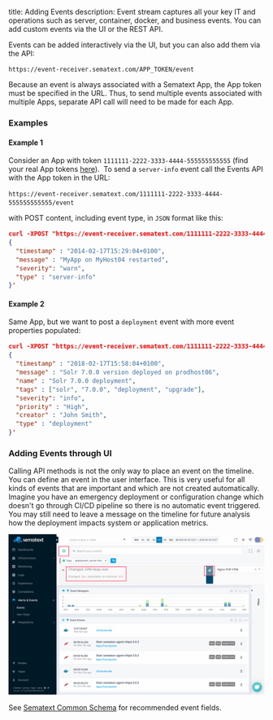 title: Adding Events
description: Event stream captures all your key IT and operations such as server, container, docker, and business events. You can add custom events via the UI or the REST API.

Events can be added interactively via the UI, but you can also add them via the API:

```
https://event-receiver.sematext.com/APP_TOKEN/event
```

Because an event is always associated with a Sematext App, the App token must
be specified in the URL. Thus, to send multiple events associated with multiple
Apps, separate API call will need to be made for each App.  

### Examples

#### Example 1

Consider an App with token ```1111111-2222-3333-4444-555555555555``` (find your real App tokens [here](https://apps.sematext.com/ui/integrations/apps)).  To send a ```server-info``` event
call the Events API with the App token in the URL:

```https://event-receiver.sematext.com/1111111-2222-3333-4444-555555555555/event```

with POST content, including event type, in ```JSON``` format like this:

```json
curl -XPOST "https://event-receiver.sematext.com/1111111-2222-3333-4444-555555555555/event" -d '
{
  "timestamp" : "2014-02-17T15:29:04+0100",
  "message" : "MyApp on MyHost04 restarted",
  "severity": "warn",
  "type" : "server-info"
}'
```

#### Example 2

Same App, but we want to post a ```deployment``` event with more event properties populated:


```json
curl -XPOST "https://event-receiver.sematext.com/1111111-2222-3333-4444-555555555555/event" -d '
{
  "timestamp" : "2018-02-17T15:58:04+0100",
  "message" : "Solr 7.0.0 version deployed on prodhost06",
  "name" : "Solr 7.0.0 deployment",
  "tags" : ["solr", "7.0.0", "deployment", "upgrade"],
  "severity": "info",
  "priority" : "High",
  "creator" : "John Smith",
  "type" : "deployment"
}'
```

### Adding Events through UI

Calling API methods is not the only way to place an event on the timeline. You can define an event
in the user interface. This is very useful for all kinds of events that are important and which are not
created automatically. Imagine you have an emergency deployment or configuration change
which doesn't go through CI/CD pipeline so there is no automatic event triggered. You may still
need to leave a message on the timeline for future analysis how the deployment impacts
system or application metrics.

[![Create a custom event](../images/events/custom-event.png "Create a custom event")](../images/events/custom-event.png)

See [Sematext Common Schema](../tags/common-schema/) for recommended event fields.
